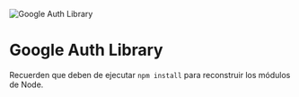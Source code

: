 ![Google Auth Library](https://i.imgur.com/RsKIVYp.png)
# Google Auth Library
Recuerden que deben de ejecutar ```npm install``` para reconstruir los módulos de Node.

